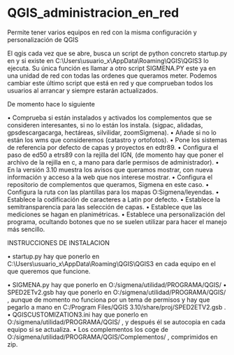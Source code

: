 # QGIS_administracion_en_red
Permite tener varios equipos en red con la misma configuración y personalización de QGIS

El qgis cada vez que se abre, busca un script de python concreto startup.py en y si existe en C:\Users\usuario_x\AppData\Roaming\QGIS\QGIS3 lo ejecuta. Su única función es llamar a otro script SIGMENA.PY este ya en una unidad de red con todas las ordenes que queramos meter. Podemos cambiar este último script que está en red y que comprueban todos los usuarios al arrancar y siempre estarán actualizados. 

De momento hace lo siguiente

•	Comprueba si están instalados y activados los complementos que se consideren interesantes, si no lo están los instala. (sigpac, alidadas, gpsdescargacarga, hectáreas, silvilidar, zoomSigmena).
•	Añade si no lo están los wms que consideremos (catastro y ortofotos).
•	Pone los sistemas de referencia por defecto de capas y proyectos en edtr89.
•	Configura el paso de ed50 a etrs89 con la rejilla del IGN, (de momento hay que poner el archivo de la rejilla en c, a mano para darle permisos de administrador).
•	En la versión 3.10 muestra los avisos que queramos mostrar, con nueva información y acceso a la web que nos interese mostrar.
•	Configura el repositorio de complementos que queramos, Sigmena en este caso.
•	Configura la ruta con las plantillas para los mapas O:Sigmena/leyendas.
•	Establece la codificación de caracteres a Latin por defecto.
•	Establece la semitransparencia para las selección de capas.
•	Establece que las mediciones se hagan en planimétricas.
•	Establece una personalización del programa, ocultando botones que no se suelen utilizar para hacer el manejo más sencillo.

INSTRUCCIONES DE INSTALACION

•	startup.py hay que ponerlo en C:\Users\usuario_x\AppData\Roaming\QGIS\QGIS3  en cada equipo en el que queremos que funcione. 

•	SIGMENA.py hay que ponerlo en O:/sigmena/utilidad/PROGRAMA/QGIS/
•	SPED2ETv2.gsb hay que ponerlo en O:/sigmena/utilidad/PROGRAMA/QGIS/ , aunque de momento no funciona por un tema de permisos y hay que pegarlo a mano en C:/Program Files/QGIS 3.10/share/proj/SPED2ETV2.gsb . 
•	QGISCUSTOMIZATION3.ini hay que ponerlo en O:/sigmena/utilidad/PROGRAMA/QGIS/ , y después él se autocopia en cada equipo si se actualiza.
•	Los complementos los coge de O:/sigmena/utilidad/PROGRAMA/QGIS/Complementos/ , comprimidos en zip.


